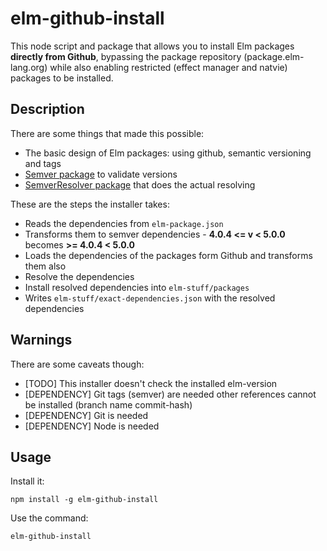 # elm-github-install

This node script and package that allows you to install Elm packages **directly
from Github**, bypassing the package repository (package.elm-lang.org) while also
enabling restricted (effect manager and natvie) packages to be installed.

## Description

There are some things that made this possible:
* The basic design of Elm packages: using github, semantic versioning and tags
* [Semver package](https://www.npmjs.com/package/semver) to validate versions
* [SemverResolver package](https://github.com/pghalliday/semver-resolver) that
  does the actual resolving

These are the steps the installer takes:
* Reads the dependencies from `elm-package.json`
* Transforms them to semver dependencies - **4.0.4 <= v < 5.0.0** becomes
	**>= 4.0.4 < 5.0.0**
* Loads the dependencies of the packages form Github and transforms them also
* Resolve the dependencies
* Install resolved dependencies into `elm-stuff/packages`
* Writes `elm-stuff/exact-dependencies.json` with the resolved dependencies

## Warnings

There are some caveats though:
* [TODO] This installer doesn't check the installed elm-version
* [DEPENDENCY] Git tags (semver) are needed other references cannot be installed
	(branch name commit-hash)
* [DEPENDENCY] Git is needed
* [DEPENDENCY] Node is needed

## Usage

Install it:
```
npm install -g elm-github-install
```

Use the command:
```
elm-github-install
```
